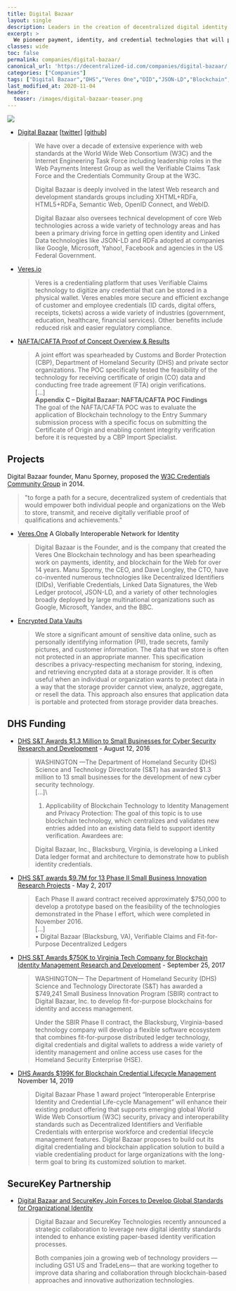 ```yaml
---
title: Digital Bazaar
layout: single
description: Leaders in the creation of decentralized digital identity for the Web.
excerpt: >
  We pioneer payment, identity, and credential technologies that will power the next generation Web. We have been heavily involved in Web standards for over a decade, participate in cutting edge research and development, and contribute to the open source community. 
classes: wide
toc: false
permalink: companies/digital-bazaar/
canonical_url: 'https://decentralized-id.com/companies/digital-bazaar/'
categories: ["Companies"]
tags: ["Digital Bazaar","DHS","Veres One","DID","JSON-LD","Blockchain","Encrypted Data Vaults","W3C"]
last_modified_at: 2020-11-04
header:
  teaser: /images/digital-bazaar-teaser.png
---
```


![](https://i.imgur.com/v2ZuWeL.jpg)

* [Digital Bazaar](https://digitalbazaar.com/) [[twitter](https://twitter.com/digitalbazaar)] [[github](https://github.com/digitalbazaar)]
  > We have over a decade of extensive experience with web standards at the World Wide Web Consortium (W3C) and the Internet Engineering Task Force including leadership roles in the Web Payments Interest Group as well the Verifiable Claims Task Force and the Credentials Community Group at the W3C.
  > 
  > Digital Bazaar is  deeply involved in the latest Web research and development standards groups including XHTML+RDFa, HTML5+RDFa, Semantic Web, OpenID Connect, and WebID.
  > 
  > Digital Bazaar also oversees technical development of core Web technologies across a wide variety of technology areas and has been a primary driving force in getting open identity and Linked Data technologies like JSON-LD and RDFa adopted at companies like Google, Microsoft, Yahoo!, Facebook and agencies in the US Federal Government.

* [Veres.io](https://veres.io/)
  > Veres is a credentialing platform that uses Verifiable Claims technology to digitize any credential that can be stored in a physical wallet. Veres enables more secure and efficient exchange of customer and employee credentials (ID cards, digital offers, receipts, tickets) across a wide variety of industries (government, education, healthcare, financial services). Other benefits include reduced risk and easier regulatory compliance.

* [NAFTA/CAFTA Proof of Concept Overview & Results](https://www.cbp.gov/sites/default/files/assets/documents/2019-Oct/Final-NAFTA-CAFTA-Report.pdf)
   >  A joint effort was spearheaded by Customs and Border Protection (CBP), Department of Homeland Security (DHS) and private sector organizations. The POC specifically tested the feasibility of the technology for receiving certificate of origin (CO) data and conducting free trade agreement (FTA) origin verifications.\
   > [...]\
   > **Appendix C – Digital Bazaar: NAFTA/CAFTA POC Findings**\
   > The goal of the NAFTA/CAFTA POC was to evaluate the application of Blockchain technology to the Entry Summary submission process with a specific focus on submitting the Certificate of Origin and enabling content integrity verification before it is requested by a CBP Import Specialist.

## Projects

Digital Bazaar founder, Manu Sporney, proposed the [W3C Credentials Community Group](http://web.archive.org/web/20181206060143/https://www.w3.org/community/credentials/charter-20140808/) in 2014.
  > "to forge a path for a secure, decentralized system of credentials that would empower both individual people and organizations on the Web to store, transmit, and receive digitally verifiable proof of qualifications and achievements." 

* [Veres.One](https://veres.one/summary/) A Globally Interoperable Network for Identity
  > Digital Bazaar is the Founder, and is the company that created the Veres One Blockchain technology and has been spearheading work on payments, identity, and blockchain for the Web for over 14 years. Manu Sporny, the CEO, and Dave Longley, the CTO, have co-invented numerous technologies like Decentralized Identifiers (DIDs), Verifiable Credentials, Linked Data Signatures, the Web Ledger protocol, JSON-LD, and a variety of other technologies broadly deployed by large multinational organizations such as Google, Microsoft, Yandex, and the BBC.

* [Encrypted Data Vaults](https://digitalbazaar.github.io/encrypted-data-vaults/)
  > We store a significant amount of sensitive data online, such as personally identifying information (PII), trade secrets, family pictures, and customer information. The data that we store is often not protected in an appropriate manner. This specification describes a privacy-respecting mechanism for storing, indexing, and retrieving encrypted data at a storage provider. It is often useful when an individual or organization wants to protect data in a way that the storage provider cannot view, analyze, aggregate, or resell the data. This approach also ensures that application data is portable and protected from storage provider data breaches.

## DHS Funding

* [DHS S&T Awards $1.3 Million to Small Businesses for Cyber Security Research and Development](https://www.dhs.gov/science-and-technology/news/2016/08/12/news-release-dhs-st-awards-13-million-small-businesses-cyber) - August 12, 2016
  > WASHINGTON —The Department of Homeland Security (DHS) Science and Technology Directorate (S&T) has awarded $1.3 million to 13 small businesses for the development of new cyber security technology.\
  > [...]\
  > 1. Applicability of Blockchain Technology to Identity Management and Privacy Protection: The goal of this topic is to use blockchain technology, which centralizes and validates new entries added into an existing data field to support identity verification. Awardees are:
  > 
  > Digital Bazaar, Inc., Blacksburg, Virginia, is developing a Linked Data ledger format and architecture to demonstrate how to publish identity credentials.
* [DHS S&T awards $9.7M for 13 Phase II Small Business Innovation Research Projects](https://www.dhs.gov/science-and-technology/news/2017/05/02/press-release-dhs-st-awards-97m-13-phase-ii-sbir-projects) - May 2, 2017
  > Each Phase II award contract received approximately $750,000 to develop a prototype based on the feasibility of the technologies demonstrated in the Phase I effort, which were completed in November 2016.\
  > [...]\
  > • Digital Bazaar (Blacksburg, VA), Verifiable Claims and Fit-for-Purpose Decentralized Ledgers
* [DHS S&T Awards $750K to Virginia Tech Company for Blockchain Identity Management Research and Development](https://www.dhs.gov/science-and-technology/news/2017/09/25/news-release-dhs-st-awards-750k-virginia-tech-company) - September 25, 2017
  > WASHINGTON— The Department of Homeland Security (DHS) Science and Technology Directorate (S&T) has awarded a $749,241 Small Business Innovation Program (SBIR) contract to Digital Bazaar, Inc. to develop fit-for-purpose blockchains for identity and access management.
  > 
  > Under the SBIR Phase II contract, the Blacksburg, Virginia-based technology company will develop a flexible software ecosystem that combines fit-for-purpose distributed ledger technology, digital credentials and digital wallets to address a wide variety of identity management and online access use cases for the Homeland Security Enterprise (HSE). 
* [DHS Awards $199K for Blockchain Credential Lifecycle Management](https://www.dhs.gov/science-and-technology/news/2019/11/14/news-release-dhs-awards-199k-blockchain-tech) November 14, 2019
  > Digital Bazaar Phase 1 award project “Interoperable Enterprise Identity and Credential Life-cycle Management” will enhance their existing product offering that supports emerging global World Wide Web Consortium (W3C) security, privacy and interoperability standards such as Decentralized Identifiers and Verifiable Credentials with enterprise workforce and credential lifecycle management features. Digital Bazaar proposes to build out its digital credentialing and blockchain application solution to build a viable credentialing product for large organizations with the long-term goal to bring its customized solution to market.

## SecureKey Partnership

* [Digital Bazaar and SecureKey Join Forces to Develop Global Standards for Organizational Identity](https://security.world/digital-bazaar-and-securekey-join-forces-to-develop-global-standards-for-organizational-identity/)
  > Digital Bazaar and SecureKey Technologies recently announced a strategic collaboration to leverage new digital identity standards intended to enhance existing paper-based identity verification processes.
  > 
  > Both companies join a growing web of technology providers —including GS1 US and TradeLens— that are working together to improve data sharing and collaboration through blockchain-based approaches and innovative authorization technologies.